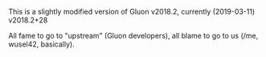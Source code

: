 This is a slightly modified version of Gluon v2018.2, currently (2019-03-11) v2018.2+28

All fame to go to "upstream" (Gluon developers), all blame to go to us (/me, wusel42, basically).

